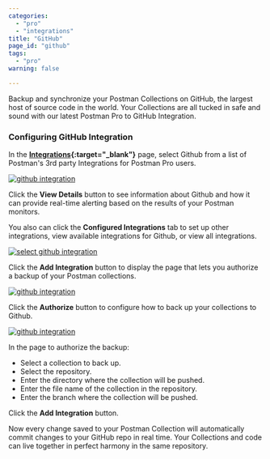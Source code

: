 ```yaml
---
categories:
  - "pro"
  - "integrations"
title: "GitHub"
page_id: "github"
tags: 
  - "pro"
warning: false

---
```


Backup and synchronize your Postman Collections on GitHub, the largest host of source code in the world. Your Collections are all tucked in safe and sound with our latest Postman Pro to GitHub Integration.

### Configuring GitHub Integration

In the **[Integrations](https://app.getpostman.com/dashboard/integrations){:target="_blank"}** page, select Github from a list of Postman's 3rd party Integrations for Postman Pro users.

[![github integration](https://s3.amazonaws.com/postman-static-getpostman-com/postman-docs/integrations-github.png)](https://s3.amazonaws.com/postman-static-getpostman-com/postman-docs/integrations-github.png)

Click the **View Details** button to see information about Github and how it can provide real-time alerting based on the results of your Postman monitors. 

You also can click the **Configured Integrations** tab to set up other integrations, view available integrations for Github, or view all integrations.



[![select github integration](https://s3.amazonaws.com/postman-static-getpostman-com/postman-docs/integrations-github-configIntegrations.png)](https://s3.amazonaws.com/postman-static-getpostman-com/postman-docs/integrations-github-configIntegrations.png)

Click the **Add Integration** button to display the page that lets you authorize a backup of your Postman collections.

[![github integration](https://s3.amazonaws.com/postman-static-getpostman-com/postman-docs/integrations-github-backup.png)](https://s3.amazonaws.com/postman-static-getpostman-com/postman-docs/integrations-github-backup.png)

Click the **Authorize** button to configure how to back up your collections to Github.

[![github integration](https://s3.amazonaws.com/postman-static-getpostman-com/postman-docs/integrations-github-authorized1.png)](https://s3.amazonaws.com/postman-static-getpostman-com/postman-docs/integrations-github-authorized1.png)


In the page to authorize the backup:

* Select a collection to back up.
* Select the repository.
* Enter the directory where the collection will be pushed.
* Enter the file name of the collection in the repository.
* Enter the branch where the collection will be pushed.


Click the **Add Integration** button.

Now every change saved to your Postman Collection will automatically commit changes to your GitHub repo in real time.  Your Collections and code can live together in perfect harmony in the same repository.








